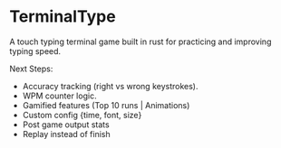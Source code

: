 # TerminalType
A touch typing terminal game built in rust for practicing and improving typing speed.

Next Steps:
- Accuracy tracking (right vs wrong keystrokes).
- WPM counter logic.
- Gamified features (Top 10 runs | Animations)
- Custom config {time, font, size}
- Post game output stats
- Replay instead of finish
